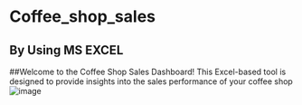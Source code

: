# Coffee_shop_sales
## By Using MS EXCEL
##Welcome to the Coffee Shop Sales Dashboard! This Excel-based tool is designed to provide insights into the sales performance of your coffee shop
![image](https://github.com/mehak7204/COFEE_SHOP_SALES/assets/110077874/f80edd4b-9bd7-4aeb-be37-c951f8f4824e)
